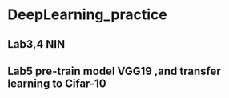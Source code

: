 # DeepLearning_practice
## Lab3,4 NIN 
## Lab5 pre-train model VGG19 ,and transfer learning to Cifar-10
